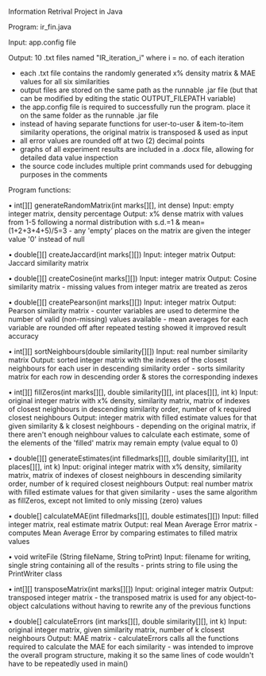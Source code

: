 Information Retrival Project in Java

Program: ir_fin.java

Input: app.config file

Output: 10 .txt files named "IR_iteration_i" where i = no. of each iteration
- each .txt file contains the randomly generated x% density matrix & MAE values for all six similarities
- output files are stored on the same path as the runnable .jar file (but that can be modified by editing the static OUTPUT_FILEPATH variable)
- the app.config file is required to successfully run the program. place it on the same folder as the runnable .jar file
- instead of having separate functions for user-to-user & item-to-item similarity operations, the original matrix is transposed & used as input
- all error values are rounded off at two (2) decimal points
- graphs of all experiment results are included in a .docx file, allowing for detailed data value inspection
- the source code includes multiple print commands used for debugging purposes in the comments


Program functions:

• int[][] generateRandomMatrix(int marks[][], int dense)
    Input: empty integer matrix, density percentage
    Output: x% dense matrix with values from 1-5 following a normal distribution with s.d.=1 & mean=(1+2+3+4+5)/5=3
    - any 'empty' places on the matrix are given the integer value '0' instead of null

• double[][] createJaccard(int marks[][])
    Input: integer matrix
    Output: Jaccard similarity matrix

• double[][] createCosine(int marks[][])
    Input: integer matrix
    Output: Cosine similarity matrix
    - missing values from integer matrix are treated as zeros

• double[][] createPearson(int marks[][])
    Input: integer matrix
    Output: Pearson similarity matrix
    - counter variables are used to determine the number of valid (non-missing) values available
    - mean averages for each variable are rounded off after repeated testing showed it improved result accuracy

• int[][] sortNeighbours(double similarity[][])
    Input: real number similarity matrix 
    Output: sorted integer matrix with the indexes of the closest neighbours for each user in descending similarity order
    - sorts similarity matrix for each row in descending order & stores the corresponding indexes

• int[][] fillZeros(int marks[][], double similarity[][], int places[][], int k)
    Input: original integer matrix with x% density, similarity matrix, 
        matrix of indexes of closest neighbours in descending similarity order, 
        number of k required closest neighbours
    Output: integer matrix with filled estimate values for that given similarity & k closest neighbours 
    - depending on the original matrix, if there aren't enough neighbour values to calculate each estimate, 
        some of the elements of the 'filled' matrix may remain empty (value equal to 0)

• double[][] generateEstimates(int filledmarks[][], double similarity[][], int places[][], int k)
    Input: original integer matrix with x% density, similarity matrix, 
        matrix of indexes of closest neighbours in descending similarity order, 
        number of k required closest neighbours
    Output: real number matrix with filled estimate values for that given similarity
    - uses the same algorithm as fillZeros, except not limited to only missing (zero) values

•  double[] calculateMAE(int filledmarks[][], double estimates[][])
    Input: filled integer matrix, real estimate matrix
    Output: real Mean Average Error matrix
    - computes Mean Average Error by comparing estimates to filled matrix values

•  void writeFile (String fileName, String toPrint)
    Input: filename for writing, single string containing all of the results
    - prints string to file using the PrintWriter class

• int[][] transposeMatrix(int marks[][])
    Input: original integer matrix
    Output: transposed integer matrix 
    - the transposed matrix is used for any object-to-object calculations without having to rewrite any of the previous functions

• double[] calculateErrors (int marks[][], double similarity[][], int k)
    Input: original integer matrix, given similarity matrix, number of k closest neighbours
    Output: MAE matrix 
    - calculateErrors calls all the functions required to calculate the MAE for each similarity
    - was intended to improve the overall program structure, 
        making it so the same lines of code wouldn't have to be repeatedly used in main()
